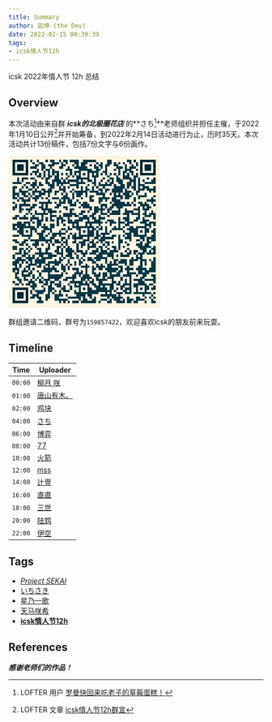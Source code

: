 ```yaml
---
title: Summary
author: 凪坤 (the Dev)
date: 2022-02-15 00:39:39
tags:
- icsk情人节12h
---
```


icsk 2022年情人节 12h 总结

<!-- more -->

## Overview

本次活动由来自群 ***icsk的北极圈花店*** 的**さち[^1]**老师组织并担任主催，于2022年1月10日公开[^2]并开始筹备，到2022年2月14日活动进行为止，历时35天。本次活动共计13份稿件，包括7份文字与6份画作。

![](summary/1644944635-300px.jpeg)

群组邀请二维码，群号为`159857422`，欢迎喜欢icsk的朋友前来玩耍。

## Timeline

| Time | Uploader |
| ---- | -------- |
| `00:00` | [柳月 咲](https://xyylovey.lofter.com/) |
| `01:00` | [唐山有木。](https://tangx1007.lofter.com/) |
| `02:00` | [鸡块](https://yansuzhajikuai83560.lofter.com/) |
| `04:00` | [さち](https://llerjiguanqiang.lofter.com/) |
| `06:00` | [博弈](https://motcha1.lofter.com/) |
| `08:00` | [77](https://caiqihuanfa.lofter.com/) |
| `10:00` | [火箭](https://qikexiu550.lofter.com/) |
| `12:00` | [mss](https://siqianyuan20165.lofter.com/) |
| `14:00` | [辻壹](https://ershiyi61006.lofter.com/) |
| `16:00` | [直直](https://wanruotiantang554.lofter.com/) |
| `18:00` | [三世](https://sanshi0811.lofter.com/) |
| `20:00` | [陆鸩](https://niazhenjintianyeshigefeizhen.lofter.com/) |
| `22:00` | [伊空](https://p40252005.lofter.com/) |

## Tags

* [*Project SEKAI*](https://www.lofter.com/tag/project sekai)
* [いちさき](https://www.lofter.com/tag/いちさき)
* [星乃一歌](https://www.lofter.com/tag/星乃一歌)
* [天马咲希](https://www.lofter.com/tag/天马咲希)
* [**icsk情人节12h**](https://www.lofter.com/tag/icsk情人节12h)

## References

[^1]: LOFTER 用户 [罗曼快回来吃老子的草莓蛋糕！](https://llerjiguanqiang.lofter.com/)
[^2]: LOFTER 文章 [icsk情人节12h群宣](https://llerjiguanqiang.lofter.com/post/1f0d6ff7_2b4581730/)

***感谢老师们的作品！***
